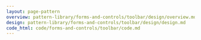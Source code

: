```yaml
---
layout: page-pattern
overview: pattern-library/forms-and-controls/toolbar/design/overview.md
design: pattern-library/forms-and-controls/toolbar/design/design.md
code_html: code/forms-and-controls/toolbar/code.md
---
```

